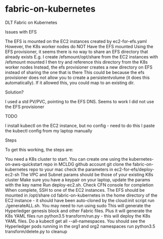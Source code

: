 # fabric-on-kubernetes
DLT Fabric on Kubernetes

Issues with EFS

The EFS is mounted on the EC2 instances created by ec2-for-efs.yaml
However, the K8s worker nodes do NOT Have the EFS mounted
Using the EFS provisioner, it seems there is no way to share an EFS directory that already exists
E.g. I create /efsmount/opt/share from the EC2 instances with /efsmount mounted
I then try and reference this directory from the K8s worker nodes
Instead, the efs provisioner creates a new directory on EFS instead of sharing the one that is there
This could be because the efs provisioner does not allow you to create a persistentvolume (it does this automatically).
If it allowed this, you could map to an existing dir.

Solution?

I used a std PV/PVC, pointing to the EFS DNS. Seems to work
I did not use the EFS provisioner

TODO

I install kubectl on the EC2 instance, but no config - need to do this
I paste the kubectl config from my laptop manually

Steps

To get this working, the steps are:

You need a K8s cluster to start. 
You can create one using the kubernetes-on-aws-quickstart repo in MCLDG github account
git clone the fabric-on-kubernetes repo to your mac
check the parameters in ec2-for-efs/deploy-ec2-sh
The VPC and Subnet params should be those of your existing K8s cluster
Make sure you have a keypair on your laptop, update the params with the key name 
Run deploy-ec2.sh. Check CFN console for completion
When complete, SSH to one of the EC2 instances. The EFS should be mounted in /opt/share
cd fabric-on-kubernetes in the home directory of the EC2 instance - it should have been auto-cloned by the cloud:init script
run ./generateALL.sh. You may need to run using sudo
This will generate the Hyperledger genesis block and other Fabric files. Plus it will generate the K8s YAML files
run python3.5 transform/run.py - this will deploy the K8s YAML files. 
Do a kubectl get all --all-namespaces. You should see the Hyperledger pods running in the org1 and org2 namespaces
run python3.5 transform/delete.py to cleanup
